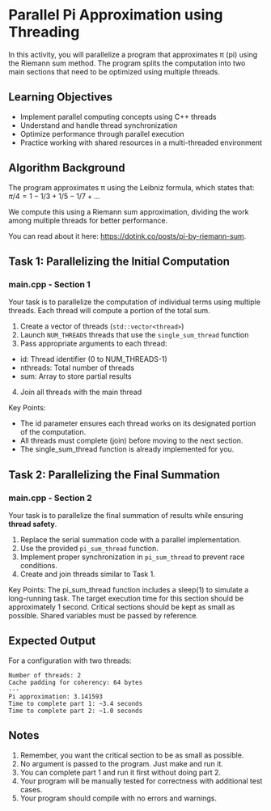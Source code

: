 # Parallel Pi Approximation using Threading

In this activity, you will parallelize a program that approximates π (pi) using the Riemann sum method. The program splits the computation into two main sections that need to be optimized using multiple threads.

## Learning Objectives
- Implement parallel computing concepts using C++ threads
- Understand and handle thread synchronization
- Optimize performance through parallel execution
- Practice working with shared resources in a multi-threaded environment

## Algorithm Background
The program approximates π using the Leibniz formula, which states that:
$π/4 = 1 - 1/3 + 1/5 - 1/7 + ...$

We compute this using a Riemann sum approximation, dividing the work among multiple threads for better performance.

You can read about it here: https://dotink.co/posts/pi-by-riemann-sum.

## Task 1: Parallelizing the Initial Computation
### main.cpp - Section 1
Your task is to parallelize the computation of individual terms using multiple threads. Each thread will compute a portion of the total sum.

1. Create a vector of threads (`std::vector<thread>`)
2. Launch `NUM_THREADS` threads that use the `single_sum_thread` function
3. Pass appropriate arguments to each thread:
  - id: Thread identifier (0 to NUM_THREADS-1)
  - nthreads: Total number of threads
  - sum: Array to store partial results
4. Join all threads with the main thread

Key Points:
- The id parameter ensures each thread works on its designated portion of the computation.
- All threads must complete (join) before moving to the next section.
- The single_sum_thread function is already implemented for you.

## Task 2: Parallelizing the Final Summation
### main.cpp - Section 2
Your task is to parallelize the final summation of results while ensuring **thread safety**.

1. Replace the serial summation code with a parallel implementation.
2. Use the provided `pi_sum_thread` function.
3. Implement proper synchronization in `pi_sum_thread` to prevent race conditions.
4. Create and join threads similar to Task 1.

Key Points:
The pi_sum_thread function includes a sleep(1) to simulate a long-running task.
The target execution time for this section should be approximately 1 second.
Critical sections should be kept as small as possible.
Shared variables must be passed by reference.

## Expected Output
For a configuration with two threads:

```
Number of threads: 2
Cache padding for coherency: 64 bytes
---
Pi approximation: 3.141593
Time to complete part 1: ~3.4 seconds
Time to complete part 2: ~1.0 seconds
```

## Notes
1. Remember, you want the critical section to be as small as possible.
1. No argument is passed to the program. Just make and run it.
1. You can complete part 1 and run it first without doing part 2.
1. Your program will be manually tested for correctness with additional test cases.
1. Your program should compile with no errors and warnings.
